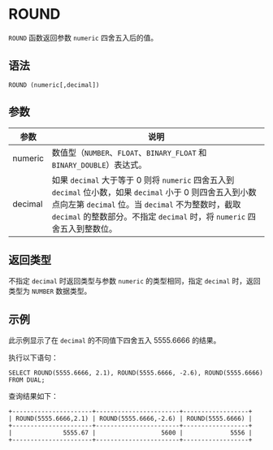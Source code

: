 ROUND 
==========================



`ROUND` 函数返回参数 `numeric` 四舍五入后的值。

语法 
--------------

    ROUND (numeric[,decimal])



参数 
--------------



|   参数    |                                                                                     说明                                                                                     |
|---------|----------------------------------------------------------------------------------------------------------------------------------------------------------------------------|
| numeric | 数值型（`NUMBER`、`FLOAT`、`BINARY_FLOAT` 和 `BINARY_DOUBLE`）表达式。                                                                                                                 |
| decimal | 如果 `decimal` 大于等于 0 则将 `numeric` 四舍五入到 `decimal` 位小数，如果 `decimal` 小于 0 则四舍五入到小数点向左第 `decimal` 位。当 `decimal` 不为整数时，截取 `decimal` 的整数部分。不指定 `decimal` 时，将 `numeric` 四舍五入到整数位。 |



返回类型 
----------------

不指定 `decimal` 时返回类型与参数 `numeric` 的类型相同，指定 `decimal` 时，返回类型为 `NUMBER` 数据类型。

示例 
--------------

此示例显示了在 `decimal` 的不同值下四舍五入 5555.6666 的结果。

执行以下语句：

    SELECT ROUND(5555.6666, 2.1), ROUND(5555.6666, -2.6), ROUND(5555.6666) FROM DUAL;



查询结果如下：

    +----------------------+-----------------------+------------------+
    | ROUND(5555.6666,2.1) | ROUND(5555.6666,-2.6) | ROUND(5555.6666) |
    +----------------------+-----------------------+------------------+
    |              5555.67 |                  5600 |             5556 |
    +----------------------+-----------------------+------------------+


